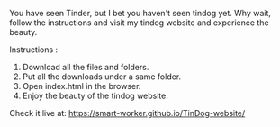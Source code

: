 You have seen Tinder, but I bet you haven't seen tindog yet.
Why wait, follow the instructions and visit my tindog website and experience the beauty.

Instructions :

1. Download all the files and folders.
2. Put all the downloads under a same folder.
3. Open index.html in the browser.
4. Enjoy the beauty of the tindog website.


Check it live at: https://smart-worker.github.io/TinDog-website/
